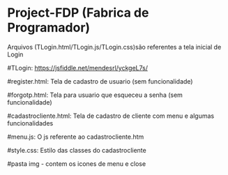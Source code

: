 # Project-FDP (Fabrica de Programador)

Arquivos (TLogin.html/TLogin.js/TLogin.css)são referentes a tela inicial de Login

#TLogin: https://jsfiddle.net/mendesrl/yckgeL7s/ 



#register.html: Tela de cadastro de usuario (sem funcionalidade)

#forgotp.html: Tela para usuario que esqueceu a senha (sem funcionalidade)

#cadastrocliente.html: Tela de cadastro de cliente com menu e algumas funcionalidades 

#menu.js: O js referente ao cadastrocliente.htm 

#style.css: Estilo das classes do cadastrocliente

#pasta img - contem os icones de menu e close
